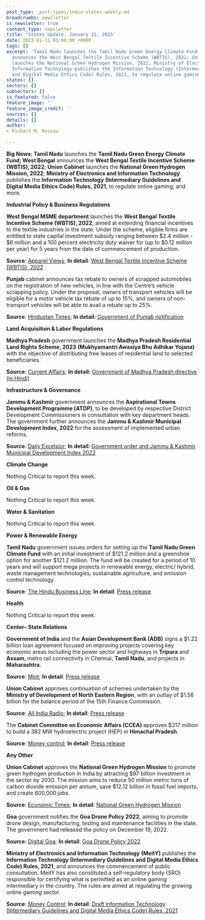 ```yaml
---
post_type: _post-types/india-states-weekly.md
breadcrumbs: newsletter
is_newsletter: true
content_type: newsletter
title: 'States Update: January 11, 2023'
date: 2023-01-11 05:00:00 +0000
tags: []
excerpt: 'Tamil Nadu launches the Tamil Nadu Green Energy Climate Fund; West Bengal
  announces the West Bengal Textile Incentive Scheme (WBTIS), 2022; Union Cabinet
  launches the National Green Hydrogen Mission, 2022; Ministry of Electronics and
  Information Technology publishes the Information Technology (Intermediary Guidelines
  and Digital Media Ethics Code) Rules, 2021, to regulate online gaming; and more. '
states: []
sectors: []
subsectors: []
is_featured: false
feature_image: ''
feature_image_credit: ''
sources: []
details: []
author:
- Richard M. Rossow

---
```

**Big News: Tamil Nadu** launches the **Tamil Nadu Green Energy Climate Fund; West Bengal** announces the **West Bengal Textile Incentive Scheme (WBTIS), 2022**; **Union Cabinet** launches the **National Green Hydrogen Mission, 2022**; **Ministry of Electronics and Information Technology** publishes the **Information Technology (Intermediary Guidelines and Digital Media Ethics Code) Rules, 2021**, to regulate online gaming; and more.

**Industrial Policy & Business Regulations**

**West Bengal MSME department** launches the **West Bengal Textile Incentive Scheme (WBTIS), 2022**, aimed at extending financial incentives to the textile industries in the state. Under the scheme, eligible firms are entitled to state capital investment subsidy ranging between $2.4 million - $6 million and a 100 percent electricity duty waiver for (up to $0.12 million per year) for 5 years from the date of commencement of production. 

**Source**: [Apparel Views](https://www.apparelviews.com/west-bengal-launches-textile-incentive-scheme-2022/); **In detail**: [West Bengal Textile Incentive Scheme (WBTIS), 2022](https://wbmsmet.gov.in/home/download/ODRiMjI5YWZjYTkwYWQ3MjA0YTBjYTQxNGRkZTMzMzQzNmI5YTNiMTViNTQ5MGNiN2NjYjljNDk1NmJkN2QyZmZjYzU1YWIzNTNiMzZlMzRkOTAyZmU4NjU0MDIxZWQ3OWM2MmFjOGM5M2Q0ZGVkN2Q5ZWZkOWEwODk4ODNiZDEyZkZRUHhPOGlRL0VoMzFVdXZGVnhuMldPcFJEVzJnbjNSV2Fsd1hFMjJaVFhVbEVGRVJsTzlNc1Z4QVhZRWl5a1U2RG5OVGJINlJMRWtwZUd2SlhqRU5Yc1NEckpJK3BlcmpabUl4cGRnYz0=)

**Punjab** cabinet announces tax rebate to owners of scrapped automobiles on the registration of new vehicles, in line with the Centre’s vehicle scrapping policy. Under the proposal, owners of transport vehicles will be eligible for a motor vehicle tax rebate of up to 15%, and owners of non-transport vehicles will be able to avail a rebate up to 25%. 

**Source**: [Hindustan Times](https://www.hindustantimes.com/cities/chandigarh-news/punjab-cabinet-meet-owners-of-scrapped-vehicles-to-get-tax-rebate-on-purchase-of-next-vehicle-101673006821710.html); **In detail:** [Government of Punjab notification](http://olps.punjabtransport.org/Notification%20regarding%20Motor%20Vehicles%20(Registration%20and%20Functions%20of%20Vehicle%20Scrapping%20Facility)%20Rules,%202021%20dated%2011th%20Nov%202022.pdf)

**Land Acquisition & Labor Regulations**

**Madhya Pradesh** government launches the **Madhya Pradesh Residential Land Rights Scheme, 2023** **(Mukhyamantri Awasiya Bhu Adhikar Yojana)** with the objective of distributing free leases of residential land to selected beneficiaries. 

**Source**: [Current Affairs](https://currentaffairs.adda247.com/madhya-pradesh-government-launch-chief-ministers-residential-land-rights-scheme/); **In detail:** [Government of Madhya Pradesh directive (in Hindi)](https://saara.mp.gov.in/saaraweb/bhuadhikar/ruralplot.html)

**Infrastructure & Governance**

**Jammu & Kashmir** government announces the **Aspirational Towns Development Programme (ATDP)**, to be developed by respective District Development Commissioners in consultation with key department heads. The government further announces the **Jammu & Kashmir Municipal Development Index, 2022** for the assessment of implemented urban reforms. 

**Source**: [Daily Excelsior](https://www.dailyexcelsior.com/jk-unveils-key-initiatives-for-development-of-towns/); **In detail**: [Government order and Jammu & Kashmir Municipal Development Index 2022](https://jkhudd.gov.in/Govt.%20orders/GO%202023/05%20-%20030123.pdf)

**Climate Change**

Nothing Critical to report this week.

**Oil & Gas**

Nothing Critical to report this week.

**Water & Sanitation**

Nothing Critical to report this week.

**Power & Renewable Energy**

**Tamil Nadu** government issues orders for setting up the **Tamil Nadu Green Climate Fund** with an initial investment of $121.2 million and a greenshoe option for another $121.2 million. The fund will be created for a period of 10 years and will support mega projects in renewable energy, electric/ hybrid, waste management technologies, sustainable agriculture, and emission control technology.

**Source**: [The Hindu Business Line](https://www.thehindubusinessline.com/news/national/tamil-nadu-sets-up-1000-crore-green-climate-fund/article66331317.ece); **In detail**: [Press release](https://cms.tn.gov.in/sites/default/files/press_release/pr020123_e_006.pdf)

**Health**

Nothing Critical to report this week.

**Center– State Relations**

**Government of India** and the **Asian Development Bank (ADB)** signs a $1.22 billion loan agreement focused on improving projects covering key economic areas including the power sector and highways in **Tripura** and **Assam**, metro rail connectivity in Chennai, **Tamil** **Nadu**, and projects in **Maharashtra**. 

**Source**: [Mint](https://www.livemint.com/news/india/india-asian-development-bank-sign-1-2-bln-loan-agreements-for-infrastructure-projects-in-maharashtra-chennai-assam-and-tripura-11672758047166.html); **In detail**: [Press release](https://acrobat.adobe.com/id/urn%3Aaaid%3Asc%3Ava6c2%3A6f653ad0-8775-4be3-9c59-27237f0388c5/?locale=en-US&viewer%21megaVerb=group-discover&filetype=application%2Fpdf)

**Union Cabinet** approves continuation of schemes undertaken by the **Ministry of Development of North Eastern Region**, with an outlay of $1.56 billion for the balance period of the 15th Finance Commission. 

**Source**: [All India Radio](https://newsonair.com/2023/01/05/govt-approves-continuation-of-schemes-worth-around-rs-13000-crore-for-development-of-north-eastern-region-till-2025-26/); **In detail**: [Press release](https://pib.gov.in/PressReleasePage.aspx?PRID=1888880)

The **Cabinet Committee on Economic Affairs (CCEA)** approves $317 million to build a 382 MW hydroelectric project (HEP) in **Himachal Pradesh**. 

**Source**: [Money control](https://www.moneycontrol.com/news/power/ccea-approves-rs-2614-51-crore-hydropower-project-in-himachal-9812711.html); **In detail**: [Press release](https://pib.gov.in/PressReleasePage.aspx?PRID=1888538)

**Any Other**

**Union Cabinet** approves the **National Green Hydrogen Mission** to promote green hydrogen production in India by attracting $97 billion investment in the sector by 2030. The mission aims to reduce 50 million metric tons of carbon dioxide emission per annum, save $12.12 billion in fossil fuel imports, and create 600,000 jobs. 

**Source**: [Economic Times](https://energy.economictimes.indiatimes.com/news/renewable/cabinet-approves-national-green-hydrogen-mission-to-attract-rs-8-lakh-cr-investments-by-2030/96738234); **In detail**: [National Green Hydrogen Mission](https://static.pib.gov.in/WriteReadData/specificdocs/documents/2022/mar/doc202232127201.pdf)

**Goa** government notifies the **Goa Drone Policy 2022**, aiming to promote drone design, manufacturing, testing and maintenance facilities in the state. The government had released the policy on December 19, 2022. 

**Source**: [Digital Goa](https://digitalgoa.com/2023/01/07/goa-drone-policy-2022/); **In detail**: [Goa Drone Policy 2022](https://goaprintingpress.gov.in/downloads/2223/2223-40-SI-OG-0.pdf)

**Ministry of Electronics and Information Technology** **(MeitY)** publishes the **Information Technology (Intermediary Guidelines and Digital Media Ethics Code) Rules, 2021**, and announces the commencement of public consultation. MeitY has also constituted a self-regulatory body (SRO) responsible for certifying what is permitted as an online gaming intermediary in the country. The rules are aimed at regulating the growing online gaming sector.

**Source**: [Money Control](https://www.moneycontrol.com/news/business/govt-releases-draft-online-gaming-rules-for-public-consultation-9800061.html); **In detail**: [Draft Information Technology (Intermediary Guidelines and Digital Media Ethics Code) Rules, 2021](https://www.meity.gov.in/writereaddata/files/Draft%20notification%20for%20amendment%20to%20IT%20Rules%202021%20for%20Online%20Gaming.pdf)
